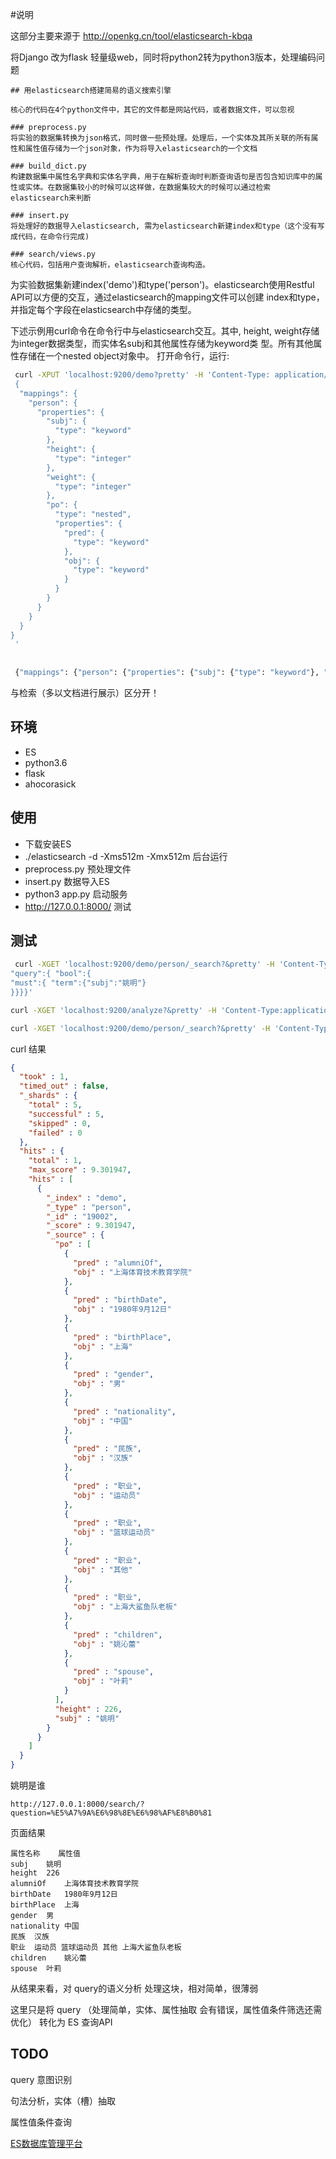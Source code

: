 #说明

这部分主要来源于 http://openkg.cn/tool/elasticsearch-kbqa

将Django 改为flask 轻量级web，同时将python2转为python3版本，处理编码问题

```
## 用elasticsearch搭建简易的语义搜索引擎

核心的代码在4个python文件中，其它的文件都是网站代码，或者数据文件，可以忽视

### preprocess.py
将实验的数据集转换为json格式，同时做一些预处理。处理后，一个实体及其所关联的所有属性和属性值存储为一个json对象，作为将导入elasticsearch的一个文档

### build_dict.py
构建数据集中属性名字典和实体名字典，用于在解析查询时判断查询语句是否包含知识库中的属性或实体。在数据集较小的时候可以这样做，在数据集较大的时候可以通过检索elasticsearch来判断

### insert.py
将处理好的数据导入elasticsearch, 需为elasticsearch新建index和type（这个没有写成代码，在命令行完成)

### search/views.py
核心代码，包括用户查询解析，elasticsearch查询构造。
```

为实验数据集新建index('demo')和type('person')。elasticsearch使用Restful API可以方便的交互，通过elasticsearch的mapping文件可以创建
index和type，并指定每个字段在elasticsearch中存储的类型。

下述示例用curl命令在命令行中与elasticsearch交互。其中, height, weight存储为integer数据类型，而实体名subj和其他属性存储为keyword类
型。所有其他属性存储在一个nested object对象中。 打开命令行，运行:

```bash
 curl -XPUT 'localhost:9200/demo?pretty' -H 'Content-Type: application/json' -d' 
 {
  "mappings": {
    "person": {
      "properties": {
        "subj": {
          "type": "keyword"
        },
        "height": {
          "type": "integer"
        },
        "weight": {
          "type": "integer"
        },
        "po": {
          "type": "nested",
          "properties": {
            "pred": {
              "type": "keyword"
            },
            "obj": {
              "type": "keyword"
            }
          }
        }
      }
    }
  }
}
 '
 
 
 {"mappings": {"person": {"properties": {"subj": {"type": "keyword"}, "height": {"type": "integer"}, "weight": {"type": "integer"},"po": {"type": "nested","properties": {"pred": {"type": "keyword"}, "obj": {"type": "keyword"}}}}}}}
 ```



与检索（多以文档进行展示）区分开！

## 环境

-  ES
-  python3.6
-  flask
-  ahocorasick

## 使用

- 下载安装ES
- ./elasticsearch -d -Xms512m -Xmx512m 后台运行
-  preprocess.py 预处理文件
-  insert.py 数据导入ES
-  python3 app.py 启动服务
-  http://127.0.0.1:8000/ 测试

## 测试
``` bash
 curl -XGET 'localhost:9200/demo/person/_search?&pretty' -H 'Content-Type:application/json' -d' {
"query":{ "bool":{
"must":{ "term":{"subj":"姚明"}
}}}}'

curl -XGET 'localhost:9200/analyze?&pretty' -H 'Content-Type:application/json' -d'{"analyzer":"standard","text":["我爱你"]}'

curl -XGET 'localhost:9200/demo/person/_search?&pretty' -H 'Content-Type:application/json' -d'{"query":{"bool":{"must":[{"range":{"height":{"gt":170}}}]}}}'
```
curl 结果
```json
{
  "took" : 1,
  "timed_out" : false,
  "_shards" : {
    "total" : 5,
    "successful" : 5,
    "skipped" : 0,
    "failed" : 0
  },
  "hits" : {
    "total" : 1,
    "max_score" : 9.301947,
    "hits" : [
      {
        "_index" : "demo",
        "_type" : "person",
        "_id" : "19002",
        "_score" : 9.301947,
        "_source" : {
          "po" : [
            {
              "pred" : "alumniOf",
              "obj" : "上海体育技术教育学院"
            },
            {
              "pred" : "birthDate",
              "obj" : "1980年9月12日"
            },
            {
              "pred" : "birthPlace",
              "obj" : "上海"
            },
            {
              "pred" : "gender",
              "obj" : "男"
            },
            {
              "pred" : "nationality",
              "obj" : "中国"
            },
            {
              "pred" : "民族",
              "obj" : "汉族"
            },
            {
              "pred" : "职业",
              "obj" : "运动员"
            },
            {
              "pred" : "职业",
              "obj" : "篮球运动员"
            },
            {
              "pred" : "职业",
              "obj" : "其他"
            },
            {
              "pred" : "职业",
              "obj" : "上海大鲨鱼队老板"
            },
            {
              "pred" : "children",
              "obj" : "姚沁蕾"
            },
            {
              "pred" : "spouse",
              "obj" : "叶莉"
            }
          ],
          "height" : 226,
          "subj" : "姚明"
        }
      }
    ]
  }
}
```
姚明是谁

`http://127.0.0.1:8000/search/?question=%E5%A7%9A%E6%98%8E%E6%98%AF%E8%B0%81`

页面结果
```
属性名称	属性值
subj	姚明
height	226
alumniOf	上海体育技术教育学院
birthDate	1980年9月12日
birthPlace	上海
gender	男
nationality	中国
民族	汉族
职业	运动员 篮球运动员 其他 上海大鲨鱼队老板
children	姚沁蕾
spouse	叶莉
```

从结果来看，对 query的语义分析 处理这块，相对简单，很薄弱

这里只是将 query （处理简单，实体、属性抽取 会有错误，属性值条件筛选还需优化） 转化为 ES 查询API

## TODO

query 意图识别

句法分析，实体（槽）抽取

属性值条件查询

[ES数据库管理平台](https://www.elastic.co/cn/downloads/kibana)


